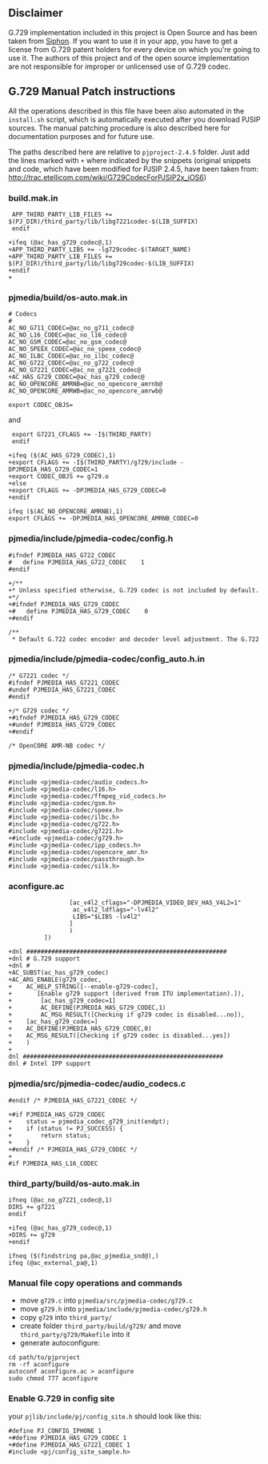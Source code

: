 ## Disclaimer
G.729 implementation included in this project is Open Source and has been taken from [Siphon](http://siphon.googlecode.com/svn/trunk/g729a). If you want to use it in your app, you have to get a license from G.729 patent holders for every device on which you're going to use it. The authors of this project and of the open source implementation are not responsible for improper or unlicensed use of G.729 codec.

## G.729 Manual Patch instructions
All the operations described in this file have been also automated in the `install.sh` script, which is automatically executed after you download PJSIP sources. The manual patching procedure is also described here for documentation purposes and for future use.

The paths described here are relative to `pjproject-2.4.5` folder. Just add the lines marked with `+` where indicated by the snippets (original snippets and code, which have been modified for PJSIP 2.4.5, have been taken from: http://trac.etellicom.com/wiki/G729CodecForPJSIP2x_iOS6)

### build.mak.in
```
 APP_THIRD_PARTY_LIB_FILES += $(PJ_DIR)/third_party/lib/libg7221codec-$(LIB_SUFFIX)
 endif

+ifeq (@ac_has_g729_codec@,1)
+APP_THIRD_PARTY_LIBS += -lg729codec-$(TARGET_NAME)
+APP_THIRD_PARTY_LIB_FILES += $(PJ_DIR)/third_party/lib/libg729codec-$(LIB_SUFFIX)
+endif
+
```

### pjmedia/build/os-auto.mak.in
```
# Codecs
#
AC_NO_G711_CODEC=@ac_no_g711_codec@
AC_NO_L16_CODEC=@ac_no_l16_codec@
AC_NO_GSM_CODEC=@ac_no_gsm_codec@
AC_NO_SPEEX_CODEC=@ac_no_speex_codec@
AC_NO_ILBC_CODEC=@ac_no_ilbc_codec@
AC_NO_G722_CODEC=@ac_no_g722_codec@
AC_NO_G7221_CODEC=@ac_no_g7221_codec@
+AC_HAS_G729_CODEC=@ac_has_g729_codec@
AC_NO_OPENCORE_AMRNB=@ac_no_opencore_amrnb@
AC_NO_OPENCORE_AMRWB=@ac_no_opencore_amrwb@

export CODEC_OBJS=
```

and

```
 export G7221_CFLAGS += -I$(THIRD_PARTY)
 endif

+ifeq ($(AC_HAS_G729_CODEC),1)
+export CFLAGS += -I$(THIRD_PARTY)/g729/include -DPJMEDIA_HAS_G729_CODEC=1
+export CODEC_OBJS += g729.o
+else
+export CFLAGS += -DPJMEDIA_HAS_G729_CODEC=0
+endif

ifeq ($(AC_NO_OPENCORE_AMRNB),1)
export CFLAGS += -DPJMEDIA_HAS_OPENCORE_AMRNB_CODEC=0
```

### pjmedia/include/pjmedia-codec/config.h
```
#ifndef PJMEDIA_HAS_G722_CODEC
#   define PJMEDIA_HAS_G722_CODEC    1
#endif

+/**
+* Unless specified otherwise, G.729 codec is not included by default.
+*/
+#ifndef PJMEDIA_HAS_G729_CODEC
+#   define PJMEDIA_HAS_G729_CODEC    0
+#endif

/**
 * Default G.722 codec encoder and decoder level adjustment. The G.722
```

### pjmedia/include/pjmedia-codec/config_auto.h.in
```
/* G7221 codec */
#ifndef PJMEDIA_HAS_G7221_CODEC
#undef PJMEDIA_HAS_G7221_CODEC
#endif

+/* G729 codec */
+#ifndef PJMEDIA_HAS_G729_CODEC
+#undef PJMEDIA_HAS_G729_CODEC
+#endif

/* OpenCORE AMR-NB codec */
```

### pjmedia/include/pjmedia-codec.h
```
#include <pjmedia-codec/audio_codecs.h>
#include <pjmedia-codec/l16.h>
#include <pjmedia-codec/ffmpeg_vid_codecs.h>
#include <pjmedia-codec/gsm.h>
#include <pjmedia-codec/speex.h>
#include <pjmedia-codec/ilbc.h>
#include <pjmedia-codec/g722.h>
#include <pjmedia-codec/g7221.h>
+#include <pjmedia-codec/g729.h>
#include <pjmedia-codec/ipp_codecs.h>
#include <pjmedia-codec/opencore_amr.h>
#include <pjmedia-codec/passthrough.h>
#include <pjmedia-codec/silk.h>
```

### aconfigure.ac
```
                 [ac_v4l2_cflags="-DPJMEDIA_VIDEO_DEV_HAS_V4L2=1"
                  ac_v4l2_ldflags="-lv4l2"
                  LIBS="$LIBS -lv4l2"
                 ]
                 )
          ])

+dnl ########################################################
+dnl # G.729 support
+dnl #
+AC_SUBST(ac_has_g729_codec)
+AC_ARG_ENABLE(g729_codec,
+    AC_HELP_STRING([--enable-g729-codec],
+       [Enable g729 support (derived from ITU implementation).]),
+        [ac_has_g729_codec=1]
+        AC_DEFINE(PJMEDIA_HAS_G729_CODEC,1)
+        AC_MSG_RESULT([Checking if g729 codec is disabled...no]),
+    [ac_has_g729_codec=]
+    AC_DEFINE(PJMEDIA_HAS_G729_CODEC,0)
+    AC_MSG_RESULT([Checking if g729 codec is disabled...yes])
+    )
+
dnl ########################################################
dnl # Intel IPP support
```

### pjmedia/src/pjmedia-codec/audio_codecs.c
```
#endif /* PJMEDIA_HAS_G7221_CODEC */

+#if PJMEDIA_HAS_G729_CODEC
+    status = pjmedia_codec_g729_init(endpt);
+    if (status != PJ_SUCCESS) {
+        return status;
+    }
+#endif /* PJMEDIA_HAS_G729_CODEC */
+
#if PJMEDIA_HAS_L16_CODEC
```

### third_party/build/os-auto.mak.in
```
ifneq (@ac_no_g7221_codec@,1)
DIRS += g7221
endif

+ifeq (@ac_has_g729_codec@,1)
+DIRS += g729
+endif

ifneq ($(findstring pa,@ac_pjmedia_snd@),)
ifeq (@ac_external_pa@,1)
```

### Manual file copy operations and commands
- move `g729.c` into `pjmedia/src/pjmedia-codec/g729.c`
- move `g729.h` into `pjmedia/include/pjmedia-codec/g729.h`
- copy `g729` into `third_party/`
- create folder `third_party/build/g729/` and move `third_party/g729/Makefile` into it
- generate autoconfigure:
```
cd path/to/pjproject
rm -rf aconfigure
autoconf aconfigure.ac > aconfigure
sudo chmod 777 aconfigure
```

### Enable G.729 in config site
your `pjlib/include/pj/config_site.h` should look like this:
```
#define PJ_CONFIG_IPHONE 1
+#define PJMEDIA_HAS_G729_CODEC 1
+#define PJMEDIA_HAS_G7221_CODEC 1
#include <pj/config_site_sample.h>
```
